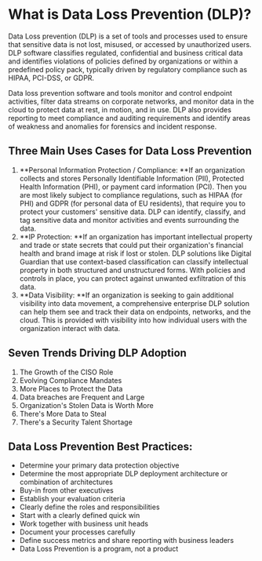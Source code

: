 # What is Data Loss Prevention (DLP)?

Data Loss prevention (DLP) is a set of tools and processes used to ensure that sensitive data is not lost, misused, or accessed by unauthorized users. DLP software classifies regulated, confidential and business critical data and identifies violations of policies defined by organizations or within a predefined policy pack, typically driven by regulatory compliance such as HIPAA, PCI-DSS, or GDPR.

Data loss prevention software and tools monitor and control endpoint activities, filter data streams on corporate networks, and monitor data in the cloud to protect data at rest, in motion, and in use. DLP also provides reporting to meet compliance and auditing requirements and identify areas of weakness and anomalies for forensics and incident response.

## Three Main Uses Cases for Data Loss Prevention
1. **Personal Information Protection / Compliance: **If an organization collects and stores Personally Identifiable Information (PII), Protected Health Information (PHI), or payment card information (PCI). Then you are most likely subject to compliance regulations, such as HIPAA (for PHI) and GDPR (for personal data of EU residents), that require you to protect your customers' sensitive data. DLP can identify, classify, and tag sensitive data and monitor activities and events surrounding the data.
2. **IP Protection: **If an organization has important intellectual property and trade or state secrets that could put their organization's financial health and brand image at risk if lost or stolen. DLP solutions like Digital Guardian that use context-based classification can classify intellectual property in both structured and unstructured forms. With policies and controls in place, you can protect against unwanted exfiltration of this data.
3. **Data Visibility: **If an organization is seeking to gain additional visibility into data movement, a comprehensive enterprise DLP solution can help them see and track their data on endpoints, networks, and the cloud. This is provided with visibility into how individual users with the organization interact with data.

## Seven Trends Driving DLP Adoption
1. The Growth of the CISO Role
2. Evolving Compliance Mandates
3. More Places to Protect the Data
4. Data breaches are Frequent and Large
5. Organization's Stolen Data is Worth More
6. There's More Data to Steal
7. There's a Security Talent Shortage

## Data Loss Prevention Best Practices:
* Determine your primary data protection objective
* Determine the most appropriate DLP deployment architecture or combination of architectures
* Buy-in from other executives
* Establish your evaluation criteria
* Clearly define the roles and responsibilities
* Start with a clearly defined quick win
* Work together with business unit heads
* Document your processes carefully
* Define success metrics and share reporting with business leaders
* Data Loss Prevention is a program, not a product